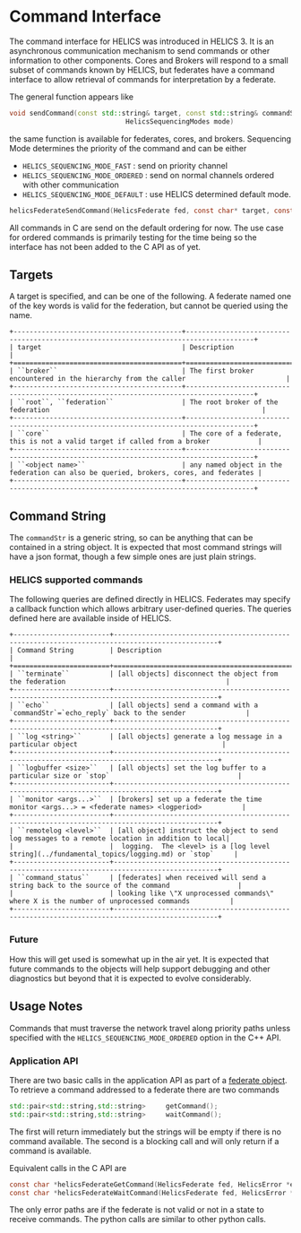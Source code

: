 # Command Interface

The command interface for HELICS was introduced in HELICS 3. It is an asynchronous communication mechanism to send commands or other information to other components.
Cores and Brokers will respond to a small subset of commands known by HELICS, but federates have a command interface to allow retrieval of commands for interpretation by a federate.

The general function appears like

```cpp
void sendCommand(const std::string& target, const std::string& commandStr,
                             HelicsSequencingModes mode)
```

the same function is available for federates, cores, and brokers.
Sequencing Mode determines the priority of the command and can be either

- `HELICS_SEQUENCING_MODE_FAST` : send on priority channel
- `HELICS_SEQUENCING_MODE_ORDERED` : send on normal channels ordered with other communication
- `HELICS_SEQUENCING_MODE_DEFAULT` : use HELICS determined default mode.

```c
helicsFederateSendCommand(HelicsFederate fed, const char* target, const char* command, HelicsError* err)
```

All commands in C are send on the default ordering for now.  The use case for ordered commands is primarily testing for the time being so the interface has not been added to the C API as of yet.  

## Targets

A target is specified, and can be one of the following. A federate named one of the key words is valid for the federation, but cannot be queried using the name.

```{eval-rst}
+------------------------------------------+---------------------------------------------------------------------------------------+
| target                                   | Description                                                                           |
+==========================================+=======================================================================================+
| ``broker``                               | The first broker encountered in the hierarchy from the caller                         |
+------------------------------------------+---------------------------------------------------------------------------------------+
| ``root``, ``federation``                 | The root broker of the federation                                                     |
+------------------------------------------+---------------------------------------------------------------------------------------+
| ``core``                                 | The core of a federate, this is not a valid target if called from a broker            |
+------------------------------------------+---------------------------------------------------------------------------------------+
| ``<object name>``                        | any named object in the federation can also be queried, brokers, cores, and federates |
+------------------------------------------+---------------------------------------------------------------------------------------+
```

## Command String

The `commandStr` is a generic string, so can be anything that can be contained in a string object. It is expected that most command strings will have a json format, though a few simple ones are just plain strings.

### HELICS supported commands

The following queries are defined directly in HELICS. Federates may specify a callback function which allows arbitrary user-defined queries. The queries defined here are available inside of HELICS.

```{eval-rst}
+------------------------+------------------------------------------------------------------------------------------------+
| Command String         | Description                                                                                    |
+========================+================================================================================================+
| ``terminate``          | [all objects] disconnect the object from the federation                                        |
+------------------------+------------------------------------------------------------------------------------------------+
| ``echo``               | [all objects] send a command with a `commandStr`=`echo_reply` back to the sender               |
+------------------------+------------------------------------------------------------------------------------------------+
| ``log <string>``       | [all objects] generate a log message in a particular object                                    |
+------------------------+------------------------------------------------------------------------------------------------+
| ``logbuffer <size>``   | [all objects] set the log buffer to a particular size or `stop`                                |
+------------------------+------------------------------------------------------------------------------------------------+
| ``monitor <args...>``  | [brokers] set up a federate the time monitor <args...> = <federate names> <logperiod>          |
+------------------------+------------------------------------------------------------------------------------------------+
| ``remotelog <level>``  | [all object] instruct the object to send log messages to a remote location in addition to local|
|                        |  logging.  The <level> is a [log level string](../fundamental_topics/logging.md) or `stop`     |             
+------------------------+------------------------------------------------------------------------------------------------+
| ``command_status``     | [federates] when received will send a string back to the source of the command                 |
|                        | looking like \"X unprocessed commands\" where X is the number of unprocessed commands          |
+------------------------+------------------------------------------------------------------------------------------------+
```

### Future

How this will get used is somewhat up in the air yet. It is expected that future commands to the objects will help support debugging and other diagnostics but beyond that it is expected to evolve considerably.

## Usage Notes

Commands that must traverse the network travel along priority paths unless specified with the `HELICS_SEQUENCING_MODE_ORDERED` option in the C++ API.  

### Application API

There are two basic calls in the application API as part of a [federate object](https://docs.helics.org/en/latest/doxygen/classhelics_1_1Federate.html).
To retrieve a command addressed to a federate there are two commands

```cpp
std::pair<std::string,std::string>     getCommand();
std::pair<std::string,std::string>     waitCommand();
```

The first will return immediately but the strings will be empty if there is no command available.
The second is a blocking call and will only return if a command is available.

Equivalent calls in the C API are

```c
const char *helicsFederateGetCommand(HelicsFederate fed, HelicsError *err);
const char *helicsFederateWaitCommand(HelicsFederate fed, HelicsError *err);
```

The only error paths are if the federate is not valid or not in a state to receive commands.
The python calls are similar to other python calls.
